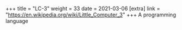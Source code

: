 +++
title = "LC-3"
weight = 33
date = 2021-03-06
[extra]
link = "https://en.wikipedia.org/wiki/Little_Computer_3"
+++
A programming language

